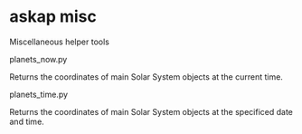 # askap misc

Miscellaneous helper tools

planets_now.py

Returns the coordinates of main Solar System objects at the current time.

planets_time.py

Returns the coordinates of main Solar System objects at the specificed date and time.